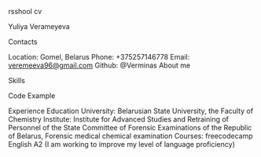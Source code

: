 rsshool cv

Yuliya Verameyeva

Contacts

Location: Gomel, Belarus
Phone: +375257146778
Email: veremeeva96@gmail.com
Github: @Verminas
About me

Skills

Code Example

Experience
Education
  University: Belarusian State University, the Faculty of Chemistry
  Institute: Institute for Advanced Studies and Retraining of Personnel of the State Committee of Forensic Examinations of the Republic of Belarus, Forensic medical chemical examination
  Courses: 
    freecodecamp
English
A2 (I am working to improve my level of language proficiency)

